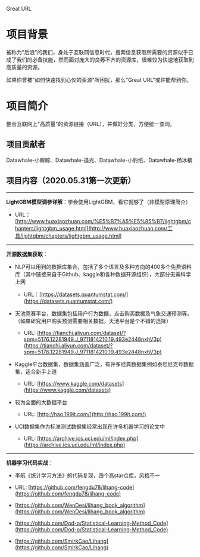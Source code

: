 Great URL

# 项目背景

被称为"后浪"的我们，身处于互联网信息时代，搜索信息获取所需要的资源似乎已成了我们的必备技能，然而面对庞大的良莠不齐的资源库，很难较为快速地获取到高质量的资源。

如果你曾被"如何快速找到心仪的资源"所困扰，那么"Great URL"或许能帮到你。

# 项目简介

整合互联网上"高质量"的资源链接（URL），并做好分类，方便统一查询。

## 项目贡献者

Datawhale-小鲸鲸、Datawhale-追光、Datawhale-小豹纸、Datawhale-杨冰楠

## 项目内容（2020.05.31第一次更新）

------

**LightGBM模型调参详解**：学会使用LightGBM，看它就够了（非模型原理简介）

- URL：[http://www.huaxiaozhuan.com/%E5%B7%A5%E5%85%B7/lightgbm/chapters/lightgbm_usage.html](http://www.huaxiaozhuan.com/工具/lightgbm/chapters/lightgbm_usage.html)

------

**开源数据集获取**：

- NLP可以用到的数据库集合，包括了多个语言及多种方向的400多个免费语料库（其中链接来自于Github、kaggle和各种数据开源组织），大部分无需科学上网
  - URL：[https://datasets.quantumstat.com/](https://datasets.quantumstat.com/)

- 天池竞赛平台，数据集包括用户行为数据，点击购买数据及气象交通预测等。（如果研究用户购买预测需要相关数据，天池平台是个不错的选择）
  - URL: [https://tianchi.aliyun.com/dataset/?spm=5176.12281949.J_9711814210.19.493e2448nxhV3p](https://tianchi.aliyun.com/dataset/?spm=5176.12281949.J_9711814210.19.493e2448nxhV3p)

- Kaggle平台数据集，数据集涵盖广泛，有许多经典数据集例如泰坦尼克号数据集，适合新手上道
  - URL: [https://www.kaggle.com/datasets](https://www.kaggle.com/datasets)

- 较为全面的大数据平台
  - URL: [http://hao.199it.com/](http://hao.199it.com/)

- UCI数据集作为标准测试数据集经常出现在许多机器学习的论文中
  - URL: [https://archive.ics.uci.edu/ml/index.php](https://archive.ics.uci.edu/ml/index.php)

------

**机器学习代码实战**：

-  李航《统计学习方法》的代码复现，四个高star仓库，风格不一

  - URL: [https://github.com/fengdu78/lihang-code](https://github.com/fengdu78/lihang-code)

  - [https://github.com/WenDesi/lihang_book_algorithm](https://github.com/WenDesi/lihang_book_algorithm)                

  - [https://github.com/Dod-o/Statistical-Learning-Method_Code](https://github.com/Dod-o/Statistical-Learning-Method_Code)

  - [https://github.com/SmirkCao/Lihang](https://github.com/SmirkCao/Lihang)